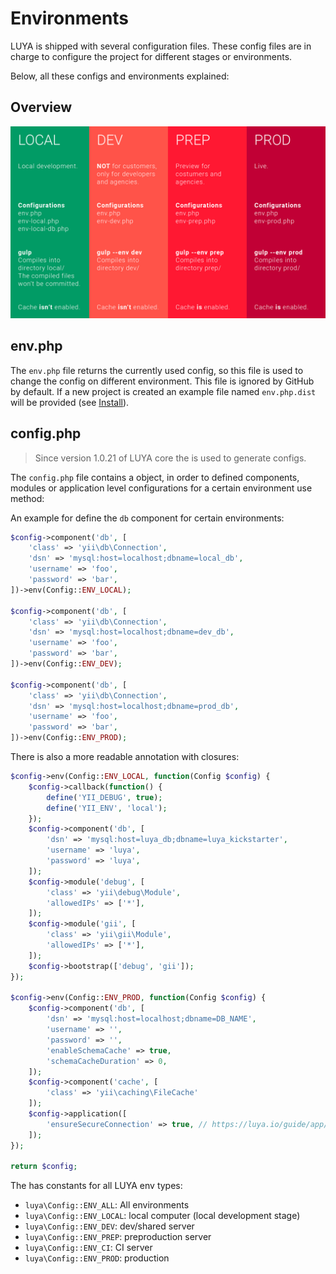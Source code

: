 # Environments


LUYA is shipped with several configuration files. These config files are in charge to configure the project for different stages or environments.

Below, all these configs and environments explained:

## Overview

![configs-graphic](../img/configs-luya.jpg "LUYA envs config")

## env.php

The `env.php` file returns the currently used config, so this file is used to change the config on different environment.
This file is ignored by GitHub by default. If a new project is created an example file named `env.php.dist` will be provided (see [Install](/guide/installation/)).

## config.php

> Since version 1.0.21 of LUYA core the <class name="luya\Config" /> is used to generate configs.

The `config.php` file contains a <class name="luya\Config" /> object, in order to defined components, modules or application level configurations for a certain environment use <class name="luya\Config" method="env" /> method:

An example for define the `db` component for certain environments:

```php
$config->component('db', [
    'class' => 'yii\db\Connection',
    'dsn' => 'mysql:host=localhost;dbname=local_db',
    'username' => 'foo',
    'password' => 'bar',
])->env(Config::ENV_LOCAL);

$config->component('db', [
    'class' => 'yii\db\Connection',
    'dsn' => 'mysql:host=localhost;dbname=dev_db',
    'username' => 'foo',
    'password' => 'bar',
])->env(Config::ENV_DEV);

$config->component('db', [
    'class' => 'yii\db\Connection',
    'dsn' => 'mysql:host=localhost;dbname=prod_db',
    'username' => 'foo',
    'password' => 'bar',
])->env(Config::ENV_PROD);
```

There is also a more readable annotation with closures:

```php
$config->env(Config::ENV_LOCAL, function(Config $config) {
    $config->callback(function() {
        define('YII_DEBUG', true);
        define('YII_ENV', 'local');
    });
    $config->component('db', [
        'dsn' => 'mysql:host=luya_db;dbname=luya_kickstarter',
        'username' => 'luya',
        'password' => 'luya',
    ]);
    $config->module('debug', [
        'class' => 'yii\debug\Module',
        'allowedIPs' => ['*'],
    ]);
    $config->module('gii', [
        'class' => 'yii\gii\Module',
        'allowedIPs' => ['*'],
    ]);
    $config->bootstrap(['debug', 'gii']);
});

$config->env(Config::ENV_PROD, function(Config $config) {
    $config->component('db', [
        'dsn' => 'mysql:host=localhost;dbname=DB_NAME',
        'username' => '',
        'password' => '',
        'enableSchemaCache' => true,
        'schemaCacheDuration' => 0,
    ]);
    $config->component('cache', [
        'class' => 'yii\caching\FileCache'
    ]);
    $config->application([
        'ensureSecureConnection' => true, // https://luya.io/guide/app/security
    ]);
});

return $config;
```

The <class name="luya\Config" /> has constants for all LUYA env types:

+ `luya\Config::ENV_ALL`: All environments
+ `luya\Config::ENV_LOCAL`: local computer (local development stage)
+ `luya\Config::ENV_DEV`: dev/shared server
+ `luya\Config::ENV_PREP`: preproduction server
+ `luya\Config::ENV_CI`: CI server
+ `luya\Config::ENV_PROD`: production
